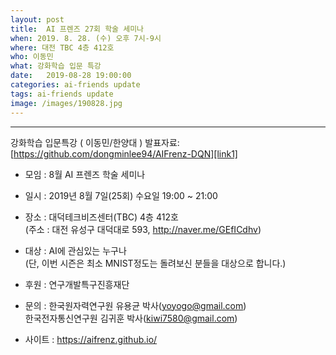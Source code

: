 ```yaml
---
layout: post
title:  AI 프렌즈 27회 학술 세미나
when: 2019. 8. 28. (수) 오후 7시-9시
where: 대전 TBC 4층 412호
who: 이동민
what: 강화학습 입문 특강
date:   2019-08-28 19:00:00
categories: ai-friends update
tags: ai-friends update
image: /images/190828.jpg
---
```

***  
강화학습 입문특강 ( 이동민/한양대 )
발표자료: [https://github.com/dongminlee94/AIFrenz-DQN][link1]



- 모임 : 8월 AI 프렌즈 학술 세미나  
- 일시 : 2019년 8월 7일(25회) 수요일 19:00 ~ 21:00  
- 장소 : 대덕테크비즈센터(TBC) 4층 412호  
             (주소 : 대전 유성구 대덕대로 593, http://naver.me/GEfICdhv)  
- 대상 : AI에 관심있는 누구나  
             (단, 이번 시즌은 최소 MNIST정도는 돌려보신 분들을 대상으로 합니다.)  



- 후원 : 연구개발특구진흥재단  
- 문의 : 한국원자력연구원 유용균 박사(yoyogo@gmail.com)  
             한국전자통신연구원 김귀훈 박사(kiwi7580@gmail.com)  
- 사이트 : https://aifrenz.github.io/ 


[link1]: https://github.com/dongminlee94/AIFrenz-DQN
